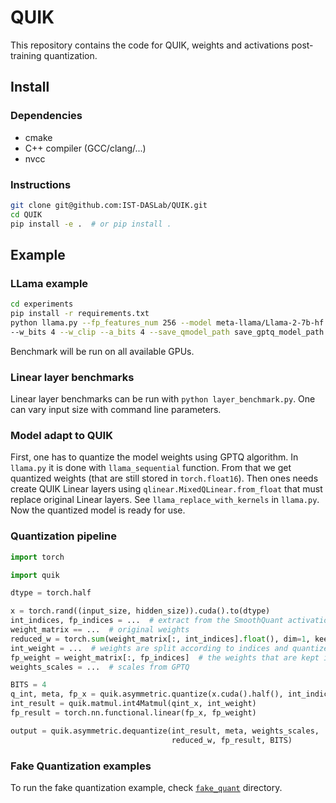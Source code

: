 # QUIK
This repository contains the code for QUIK, weights and activations post-training quantization.

## Install

### Dependencies

- cmake
- C++ compiler (GCC/clang/...)
- nvcc

### Instructions

```bash
git clone git@github.com:IST-DASLab/QUIK.git
cd QUIK
pip install -e .  # or pip install .
```

## Example

### LLama example
```bash
cd experiments
pip install -r requirements.txt
python llama.py --fp_features_num 256 --model meta-llama/Llama-2-7b-hf --hf_token <your_hf_token> --dataset c4 \ 
--w_bits 4 --w_clip --a_bits 4 --save_qmodel_path save_gptq_model_path --int8_down_proj --sim_eval --benchmark 
```

Benchmark will be run on all available GPUs.
### Linear layer benchmarks
Linear layer benchmarks can be run with ``python layer_benchmark.py``. One can vary input size with command line parameters.


### Model adapt to QUIK
First, one has to quantize the model weights using GPTQ algorithm. In `llama.py` it is done with `llama_sequential` function.
From that we get quantized weights (that are still stored in `torch.float16`).
Then ones needs create QUIK Linear layers using `qlinear.MixedQLinear.from_float` that must replace original Linear layers. See `llama_replace_with_kernels` in `llama.py`.
Now the quantized model is ready for use.


### Quantization pipeline

```python
import torch

import quik

dtype = torch.half

x = torch.rand((input_size, hidden_size)).cuda().to(dtype)
int_indices, fp_indices = ...  # extract from the SmoothQuant activations.
weight_matrix == ...  # original weights
reduced_w = torch.sum(weight_matrix[:, int_indices].float(), dim=1, keepdim=True).to(weight_matrix.dtype)
int_weight = ...  # weights are split according to indices and quantized using GPTQ 
fp_weight = weight_matrix[:, fp_indices]  # the weights that are kept in full precision
weights_scales = ...  # scales from GPTQ

BITS = 4
q_int, meta, fp_x = quik.asymmetric.quantize(x.cuda().half(), int_indices, fp_indices, BITS)
int_result = quik.matmul.int4Matmul(qint_x, int_weight)
fp_result = torch.nn.functional.linear(fp_x, fp_weight)

output = quik.asymmetric.dequantize(int_result, meta, weights_scales,
                                    reduced_w, fp_result, BITS)
```

### Fake Quantization examples

To run the fake quantization example, check [`fake_quant`](https://github.com/IST-DASLab/QUIK/tree/master/experiments/fake_quant) directory.
